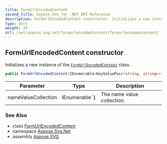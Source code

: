 ```yaml
---
title: FormUrlEncodedContent
second_title: Aspose.SVG for .NET API Reference
description: FormUrlEncodedContent constructor. Initializes a new instance of the FormUrlEncodedContent class
type: docs
weight: 10
url: /net/aspose.svg.net/formurlencodedcontent/formurlencodedcontent/
---
```

## FormUrlEncodedContent constructor

Initializes a new instance of the [`FormUrlEncodedContent`](../) class.

```csharp
public FormUrlEncodedContent(IEnumerable<KeyValuePair<string, string>> nameValueCollection)
```

| Parameter | Type | Description |
| --- | --- | --- |
| nameValueCollection | IEnumerable`1 | The name value collection. |

### See Also

* class [FormUrlEncodedContent](../)
* namespace [Aspose.Svg.Net](../../formurlencodedcontent/)
* assembly [Aspose.SVG](../../../)
